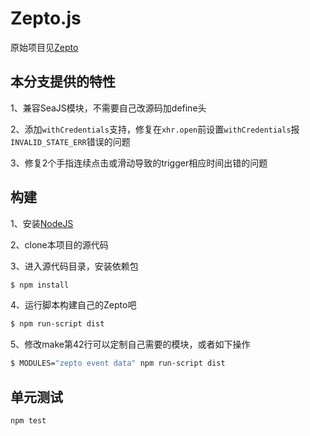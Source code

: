 # Zepto.js

原始项目见[Zepto](https://github.com/madrobby/zepto)

## 本分支提供的特性

1、兼容SeaJS模块，不需要自己改源码加define头

2、添加`withCredentials`支持，修复在`xhr.open`前设置`withCredentials`报`INVALID_STATE_ERR`错误的问题

3、修复2个手指连续点击或滑动导致的trigger相应时间出错的问题

## 构建

1、安装[NodeJS](http://nodejs.org/)

2、clone本项目的源代码

3、进入源代码目录，安装依赖包

~~~ sh
$ npm install
~~~

4、运行脚本构建自己的Zepto吧

~~~ sh
$ npm run-script dist
~~~

5、修改make第42行可以定制自己需要的模块，或者如下操作

~~~ sh
$ MODULES="zepto event data" npm run-script dist
~~~

## 单元测试

~~~ sh
npm test
~~~